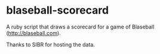 # blaseball-scorecard

A ruby script that draws a scorecard for a game of Blaseball (http://blaseball.com).

Thanks to SIBR for hosting the data.
